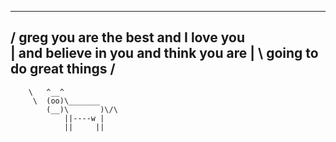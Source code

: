  ______________________________________
/ greg you are the best and I love you \
| and believe in you and think you are |
\ going to do great things             /
 --------------------------------------
        \   ^__^
         \  (oo)\_______
            (__)\       )\/\
                ||----w |
                ||     ||
